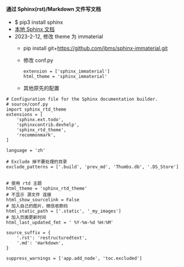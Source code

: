 #### 通过 Sphinx(rst)/Markdown 文件写文档
  - $ pip3 install sphinx
  - [本地 Sphinx 文档](sphinx/index.html)
  - 2023-2-12, 修改 theme 为 immaterial 
    * pip install git+https://github.com/jbms/sphinx-immaterial.git
    * 修改 conf.py 
 
      ```
      extension = ['sphinx_immaterial']
      html_theme = 'sphinx_immaterial'
      ```
    * 其他原先的配置
```
# Configuration file for the Sphinx documentation builder.
# source/conf.py
import sphinx_rtd_theme
extensions = [
    'sphinx.ext.todo',
    'sphinxcontrib.devhelp',
    'sphinx_rtd_theme',
    'recommonmark',
]

language = 'zh'

# Exclude 掉不要处理的目录
exclude_patterns = ['.build', 'prev_md', 'Thumbs.db', '.DS_Store']


# 使用 rtd 主题
html_theme = 'sphinx_rtd_theme'
# 不显示 源文件 连接 
html_show_sourcelink = False
# 加入自己的图片，微信收款码
html_static_path = ['.static', '_my_images']
# 加入页面更新时间
html_last_updated_fmt = ' %Y-%m-%d %H:%M'

source_suffix = {
    '.rst': 'restructuredtext',
    '.md': 'markdown',
}

suppress_warnings = ['app.add_node', 'toc.excluded']

```
